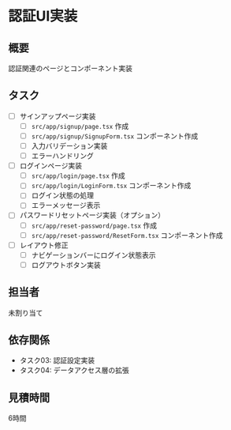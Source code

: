 # 認証UI実装

## 概要
認証関連のページとコンポーネント実装

## タスク
- [ ] サインアップページ実装
  - [ ] `src/app/signup/page.tsx` 作成
  - [ ] `src/app/signup/SignupForm.tsx` コンポーネント作成
  - [ ] 入力バリデーション実装
  - [ ] エラーハンドリング
- [ ] ログインページ実装
  - [ ] `src/app/login/page.tsx` 作成
  - [ ] `src/app/login/LoginForm.tsx` コンポーネント作成
  - [ ] ログイン状態の処理
  - [ ] エラーメッセージ表示
- [ ] パスワードリセットページ実装（オプション）
  - [ ] `src/app/reset-password/page.tsx` 作成
  - [ ] `src/app/reset-password/ResetForm.tsx` コンポーネント作成
- [ ] レイアウト修正
  - [ ] ナビゲーションバーにログイン状態表示
  - [ ] ログアウトボタン実装

## 担当者
未割り当て

## 依存関係
- タスク03: 認証設定実装
- タスク04: データアクセス層の拡張

## 見積時間
6時間